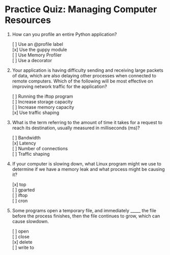 # Practice Quiz: Managing Computer Resources

1. How can you profile an entire Python application?

    [ ] Use an @profile label<br>
    [x] Use the guppy module<br>
    [ ] Use Memory Profiler<br>
    [ ] Use a decorator

2. Your application is having difficulty sending and receiving large packets of data, which are also delaying other processes when connected to remote computers. Which of the following will be most effective on improving network traffic for the application?

    [ ] Running the iftop program<br>
    [ ] Increase storage capacity<br>
    [ ] Increase memory capacity<br>
    [x] Use traffic shaping

3. What is the term referring to the amount of time it takes for a request to reach its destination, usually measured in milliseconds (ms)?

    [ ] Bandwidth<br>
    [x] Latency<br>
    [ ] Number of connections<br>
    [ ] Traffic shaping

4. If your computer is slowing down, what Linux program might we use to determine if we have a memory leak and what process might be causing it?

    [x] top<br>
    [ ] gparted<br>
    [ ] iftop<br>
    [ ] cron

5. Some programs open a temporary file, and immediately _____ the file before the process finishes, then the file continues to grow, which can cause slowdown.

    [ ] open<br>
    [ ] close<br>
    [x] delete<br>
    [ ] write to